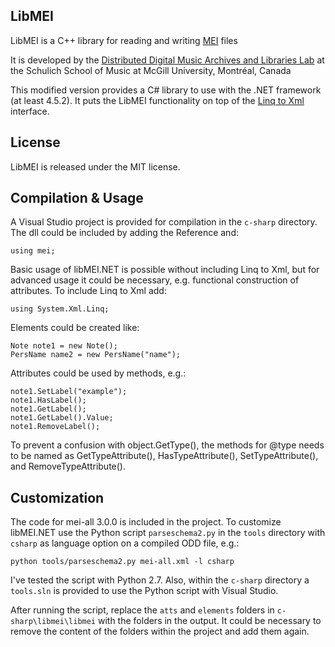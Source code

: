 LibMEI
------

LibMEI is a C++ library for reading and writing [MEI](http://music-encoding.org) files

It is developed by the [Distributed Digital Music Archives and Libraries Lab](http://ddmal.music.mcgill.ca/)
at the Schulich School of Music at McGill University, Montréal, Canada

This modified version provides a C# library to use with the .NET framework (at least 4.5.2). It puts the LibMEI functionality on top of the [Linq to Xml](https://docs.microsoft.com/en-us/dotnet/csharp/programming-guide/concepts/linq/linq-to-xml) interface.


License
-------
LibMEI is released under the MIT license.

Compilation & Usage
-------------------

A Visual Studio project is provided for compilation in the `c-sharp` directory.
The dll could be included by adding the Reference and: 
```
using mei;
```

Basic usage of libMEI.NET is possible without including Linq to Xml, but for advanced usage it could be necessary, e.g. functional construction of attributes.
To include Linq to Xml add:
```
using System.Xml.Linq;
```

Elements could be created like:
```
Note note1 = new Note();
PersName name2 = new PersName("name");
```

Attributes could be used by methods, e.g.:
```
note1.SetLabel("example");
note1.HasLabel();
note1.GetLabel();
note1.GetLabel().Value;
note1.RemoveLabel();
```

To prevent a confusion with object.GetType(), the methods for @type needs to be named as GetTypeAttribute(), HasTypeAttribute(), SetTypeAttribute(), and RemoveTypeAttribute().

Customization
-------------

The code for mei-all 3.0.0 is included in the project. 
To customize libMEI.NET use the Python script `parseschema2.py` in the `tools` directory with `csharp` as language option on a compiled ODD file, e.g.:
```
python tools/parseschema2.py mei-all.xml -l csharp
```
I've tested the script with Python 2.7.
Also, within the `c-sharp` directory a `tools.sln` is provided to use the Python script with Visual Studio.

After running the script, replace the `atts` and `elements` folders in `c-sharp\libmei\libmei` with the folders in the output. It could be necessary to remove the content of the folders within the project and add them again.
